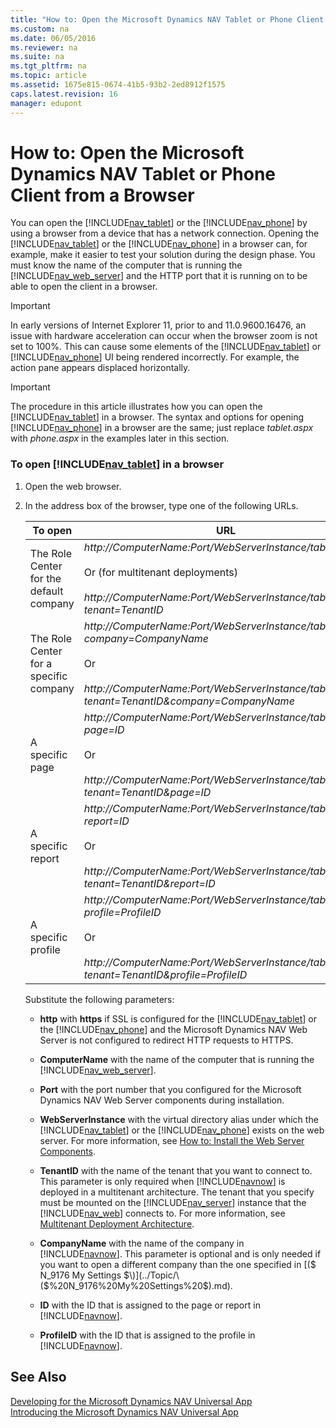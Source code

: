 ```yaml
---
title: "How to: Open the Microsoft Dynamics NAV Tablet or Phone Client from a Browser"
ms.custom: na
ms.date: 06/05/2016
ms.reviewer: na
ms.suite: na
ms.tgt_pltfrm: na
ms.topic: article
ms.assetid: 1675e815-0674-41b5-93b2-2ed8912f1575
caps.latest.revision: 16
manager: edupont
---
```

# How to: Open the Microsoft Dynamics NAV Tablet or Phone Client from a Browser
You can open the [!INCLUDE[nav_tablet](includes/nav_tablet_md.md)] or the [!INCLUDE[nav_phone](includes/nav_phone_md.md)] by using a browser from a device that has a network connection. Opening the [!INCLUDE[nav_tablet](includes/nav_tablet_md.md)] or the [!INCLUDE[nav_phone](includes/nav_phone_md.md)] in a browser can, for example, make it easier to test your solution during the design phase. You must know the name of the computer that is running the [!INCLUDE[nav_web_server](includes/nav_web_server_md.md)] and the HTTP port that it is running on to be able to open the client in a browser.  
  
> [!IMPORTANT]  
>  In early versions of Internet Explorer 11, prior to and 11.0.9600.16476, an issue with hardware acceleration can occur when the browser zoom is not set to 100%. This can cause some elements of the [!INCLUDE[nav_tablet](includes/nav_tablet_md.md)] or [!INCLUDE[nav_phone](includes/nav_phone_md.md)] UI being rendered incorrectly. For example, the action pane appears displaced horizontally.  
  
> [!IMPORTANT]  
>  The procedure in this article illustrates how you can open the [!INCLUDE[nav_tablet](includes/nav_tablet_md.md)] in a browser. The syntax and options for opening [!INCLUDE[nav_phone](includes/nav_phone_md.md)] in a browser are the same; just replace *tablet.aspx* with *phone.aspx* in the examples later in this section.  
  
### To open [!INCLUDE[nav_tablet](includes/nav_tablet_md.md)] in a browser  
  
1.  Open the web browser.  
  
2.  In the address box of the browser, type one of the following URLs.  
  
    |To open|URL|Example|  
    |-------------|---------|-------------|  
    |The Role Center for the default company|*http:\/\/ComputerName:Port\/WebServerInstance\/tablet.aspx*<br /><br /> Or \(for multitenant deployments\)<br /><br /> *http:\/\/ComputerName:Port\/WebServerInstance\/tablet.aspx?tenant\=TenantID*|http:\/\/MyNAVWeb:8080\/[!INCLUDE[nav_server_instance](includes/nav_server_instance_md.md)]\/tablet.aspx|  
    |The Role Center for a specific company|*http:\/\/ComputerName:Port\/WebServerInstance\/tablet.aspx?company\=CompanyName*<br /><br /> Or<br /><br /> *http:\/\/ComputerName:Port\/WebServerInstance\/tablet.aspx?tenant\=TenantID&company\=CompanyName*|http:\/\/MyNAVWeb:8080\/[!INCLUDE[nav_server_instance](includes/nav_server_instance_md.md)]\/tablet.aspx?company\=CRONUS%20International%20Ltd.|  
    |A specific page|*http:\/\/ComputerName:Port\/WebServerInstance\/tablet.aspx?page\=ID*<br /><br /> Or<br /><br /> *http:\/\/ComputerName:Port\/WebServerInstance\/tablet.aspx?tenant\=TenantID&page\=ID*|http:\/\/MyNAVWeb:8080\/[!INCLUDE[nav_server_instance](includes/nav_server_instance_md.md)]\/tablet.aspx?page\=22|  
    |A specific report|*http:\/\/ComputerName:Port\/WebServerInstance\/tablet.aspx?report\=ID*<br /><br /> Or<br /><br /> *http:\/\/ComputerName:Port\/WebServerInstance\/tablet.aspx?tenant\=TenantID&report\=ID*|http:\/\/MyNAVWeb:8080\/[!INCLUDE[nav_server_instance](includes/nav_server_instance_md.md)]\/tablet.aspx?report\=8|  
    |A specific profile|*http:\/\/ComputerName:Port\/WebServerInstance\/tablet.aspx?profile\=ProfileID*<br /><br /> Or<br /><br /> *http:\/\/ComputerName:Port\/WebServerInstance\/tablet.aspx?tenant\=TenantID&profile\=ProfileID*|http:\/\/MyNAVWeb:8080\/[!INCLUDE[nav_server_instance](includes/nav_server_instance_md.md)]\/tablet.aspx?profile\=Small%20Business|  
  
     Substitute the following parameters:  
  
    -   **http** with **https** if SSL is configured for the [!INCLUDE[nav_tablet](includes/nav_tablet_md.md)] or the [!INCLUDE[nav_phone](includes/nav_phone_md.md)] and the Microsoft Dynamics NAV Web Server is not configured to redirect HTTP requests to HTTPS.  
  
    -   **ComputerName** with the name of the computer that is running the [!INCLUDE[nav_web_server](includes/nav_web_server_md.md)].  
  
    -   **Port** with the port number that you configured for the Microsoft Dynamics NAV Web Server components during installation.  
  
    -   **WebServerInstance** with the virtual directory alias under which the [!INCLUDE[nav_tablet](includes/nav_tablet_md.md)] or the [!INCLUDE[nav_phone](includes/nav_phone_md.md)] exists on the web server. For more information, see [How to: Install the Web Server Components](../Topic/How%20to:%20Install%20the%20Web%20Server%20Components.md).  
  
    -   **TenantID** with the name of the tenant that you want to connect to. This parameter is only required when [!INCLUDE[navnow](includes/navnow_md.md)] is deployed in a multitenant architecture. The tenant that you specify must be mounted on the [!INCLUDE[nav_server](includes/nav_server_md.md)] instance that the [!INCLUDE[nav_web](includes/nav_web_md.md)] connects to. For more information, see [Multitenant Deployment Architecture](Multitenant-Deployment-Architecture.md).  
  
    -   **CompanyName** with the name of the company in [!INCLUDE[navnow](includes/navnow_md.md)]. This parameter is optional and is only needed if you want to open a different company than the one specified in [\($ N\_9176 My Settings $\)](../Topic/\($%20N_9176%20My%20Settings%20$\).md).  
  
    -   **ID** with the ID that is assigned to the page or report in [!INCLUDE[navnow](includes/navnow_md.md)].  
  
    -   **ProfileID** with the ID that is assigned to the profile in [!INCLUDE[navnow](includes/navnow_md.md)].  
  
## See Also  
 [Developing for the Microsoft Dynamics NAV Universal App](Developing-for-the-Microsoft-Dynamics-NAV-Universal-App.md)   
 [Introducing the Microsoft Dynamics NAV Universal App](Introducing-the-Microsoft-Dynamics-NAV-Universal-App.md)